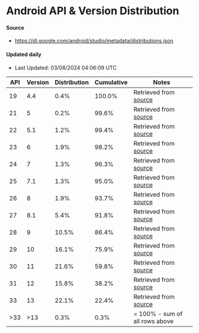 # Android API & Version Distribution
#### Source
- https://dl.google.com/android/studio/metadata/distributions.json
#### Updated daily
- Last Updated: 03/08/2024 04:06:09 UTC

| API | Version | Distribution | Cumulative | Notes |
| --- | ------- | ------------ | ---------- | ----- |
| 19 | 4.4 | 0.4% | 100.0% | Retrieved from [source](#source) |
| 21 | 5 | 0.2% | 99.6% | Retrieved from [source](#source) |
| 22 | 5.1 | 1.2% | 99.4% | Retrieved from [source](#source) |
| 23 | 6 | 1.9% | 98.2% | Retrieved from [source](#source) |
| 24 | 7 | 1.3% | 96.3% | Retrieved from [source](#source) |
| 25 | 7.1 | 1.3% | 95.0% | Retrieved from [source](#source) |
| 26 | 8 | 1.9% | 93.7% | Retrieved from [source](#source) |
| 27 | 8.1 | 5.4% | 91.8% | Retrieved from [source](#source) |
| 28 | 9 | 10.5% | 86.4% | Retrieved from [source](#source) |
| 29 | 10 | 16.1% | 75.9% | Retrieved from [source](#source) |
| 30 | 11 | 21.6% | 59.8% | Retrieved from [source](#source) |
| 31 | 12 | 15.8% | 38.2% | Retrieved from [source](#source) |
| 33 | 13 | 22.1% | 22.4% | Retrieved from [source](#source) |
| >33 | >13 | 0.3% | 0.3% | = 100% - sum of all rows above |